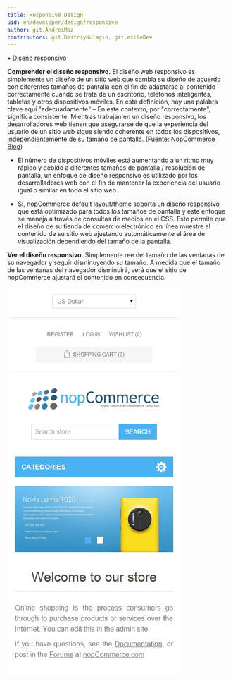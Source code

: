 ```yaml
---
title: Responsive Design
uid: en/developer/design/responsive
author: git.AndreiMaz
contributors: git.DmitriyKulagin, git.exileDev
---
```


• Diseño responsivo

**Comprender el diseño responsivo.** El diseño web responsivo es simplemente un diseño de un sitio web que cambia su diseño de acuerdo con diferentes tamaños de pantalla con el fin de adaptarse al contenido correctamente cuando se trata de un escritorio, teléfonos inteligentes, tabletas y otros dispositivos móviles. En esta definición, hay una palabra clave aquí "adecuadamente" – En este contexto, por "correctamente", significa consistente. Mientras trabajan en un diseño responsivo, los desarrolladores web tienen que asegurarse de que la experiencia del usuario de un sitio web sigue siendo coherente en todos los dispositivos, independientemente de su tamaño de pantalla. (Fuente: [NopCommerce Blog](https://www.nopcommerce.com/why-a-responsive-design-should-be-a-priority-for-your-business-website))

* El número de dispositivos móviles está aumentando a un ritmo muy rápido y debido a diferentes tamaños de pantalla / resolución de pantalla, un enfoque de diseño responsivo es utilizado por los desarrolladores web con el fin de mantener la experiencia del usuario igual o similar en todo el sitio web.

* Sí, nopCommerce default layout/theme soporta un diseño responsivo que está optimizado para todos los tamaños de pantalla y este enfoque se maneja a través de consultas de medios en el CSS. Esto permite que el diseño de su tienda de comercio electrónico en línea muestre el contenido de su sitio web ajustando automáticamente el área de visualización dependiendo del tamaño de la pantalla.

**Ver el diseño responsivo.** Simplemente ree del tamaño de las ventanas de su navegador y seguir disminuyendo su tamaño. A medida que el tamaño de las ventanas del navegador disminuirá, verá que el sitio de nopCommerce ajustará el contenido en consecuencia.

![responsivo](_static/responsive/Responsive.jpg)


